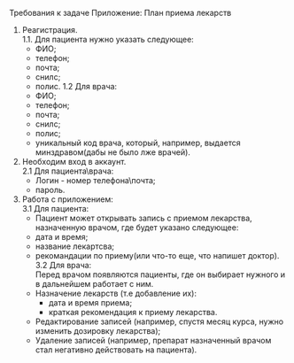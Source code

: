Требования к задаче
Приложение: План приема лекарств
1. Реагистрация. <br/>
  1.1. Для пациента нужно указать следующее: <br/>
    - ФИО;
    - телефон;
    - почта;
    - снилс;
    - полис.
  1.2 Для врача: <br/>
    - ФИО;
    - телефон;
    - почта;
    - снилс;
    - полис;
    - уникальный код врача, который, например, выдается минздравом(дабы не было лже врачей).
2. Необходим вход в аккаунт. <br/>
  2.1 Для пациента\врача: <br/>
    - Логин - номер телефона\почта;
    - пароль.
3. Работа с приложением: <br/>
  3.1 Для пациента: <br/>
    - Пациент может открывать запись с приемом лекарства, назначенную врачом, где будет указано следующее:
    - дата и время;
    - название лекартсва;
    - рекомандации по приему(или что-то еще, что напишет доктор).
  3.2 Для врача: <br/>
    Перед врачом появляются пациенты, где он выбирает нужного и в дальнейшем работает с ним.
    - Назначение лекарств (т.е добавление их):
      + дата и время приема;
      + краткая рекомендация к приему лекарства.
    - Редактирование записей (например, спустя месяц курса, нужно изменить дозировку лекарства);
    - Удаление записей (например, препарат назначенный врачом стал негативно действовать на пациента).
